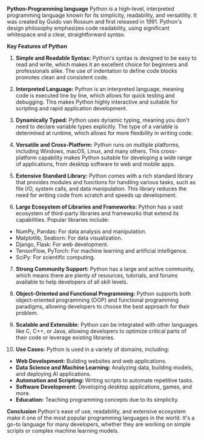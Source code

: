 **Python-Programming language**
Python is a high-level, interpreted programming language known for its simplicity, readability, and versatility. It was created by Guido van Rossum and first released in 1991. Python's design philosophy emphasizes code readability, using significant whitespace and a clear, straightforward syntax.

**Key Features of Python**
1. **Simple and Readable Syntax:** Python's syntax is designed to be easy to read and write, which makes it an excellent choice for beginners and professionals alike. The use of indentation to define code blocks promotes clean and consistent code.

2. **Interpreted Language:** Python is an interpreted language, meaning code is executed line by line, which allows for quick testing and debugging. This makes Python highly interactive and suitable for scripting and rapid application development.

3. **Dynamically Typed:** Python uses dynamic typing, meaning you don't need to declare variable types explicitly. The type of a variable is determined at runtime, which allows for more flexibility in writing code.

4. **Versatile and Cross-Platform:** Python runs on multiple platforms, including Windows, macOS, Linux, and many others. This cross-platform capability makes Python suitable for developing a wide range of applications, from desktop software to web and mobile apps.

5. **Extensive Standard Library:** Python comes with a rich standard library that provides modules and functions for handling various tasks, such as file I/O, system calls, and data manipulation. This library reduces the need for writing code from scratch and speeds up development.

6. **Large Ecosystem of Libraries and Frameworks:** Python has a vast ecosystem of third-party libraries and frameworks that extend its capabilities. Popular libraries include:

- NumPy, Pandas: For data analysis and manipulation.
- Matplotlib, Seaborn: For data visualization.
- Django, Flask: For web development.
- TensorFlow, PyTorch: For machine learning and artificial intelligence.
- SciPy: For scientific computing.
7. **Strong Community Support:** Python has a large and active community, which means there are plenty of resources, tutorials, and forums available to help developers of all skill levels.

8. **Object-Oriented and Functional Programming:** Python supports both object-oriented programming (OOP) and functional programming paradigms, allowing developers to choose the best approach for their problem.

9. **Scalable and Extensible:** Python can be integrated with other languages like C, C++, or Java, allowing developers to optimize critical parts of their code or leverage existing libraries.

10. **Use Cases:** Python is used in a variety of domains, including:

- **Web Development:** Building websites and web applications.
- **Data Science and Machine Learning:** Analyzing data, building models, and deploying AI applications.
- **Automation and Scripting:** Writing scripts to automate repetitive tasks.
- **Software Development:** Developing desktop applications, games, and more.
- **Education:** Teaching programming concepts due to its simplicity.
  
**Conclusion**
Python's ease of use, readability, and extensive ecosystem make it one of the most popular programming languages in the world. It's a go-to language for many developers, whether they are working on simple scripts or complex machine learning models.
